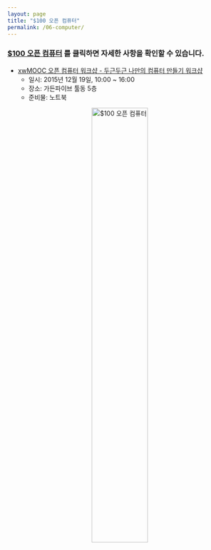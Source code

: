 ```yaml
---
layout: page
title: "$100 오픈 컴퓨터"
permalink: /06-computer/
---
```


### [**$100 오픈 컴퓨터**](https://statkclee.github.io/one-page/) 를 클릭하면 자세한 사항을 확인할 수 있습니다.


- [xwMOOC 오픈 컴퓨터 워크샵 - 두근두근 나만의 컴퓨터 만들기 워크샵](http://statkclee.github.io/ocworkshop/)
    - 일시: 2015년 12월 19일, 10:00 ~ 16:00
    - 장소: 가든파이브 툴동 5층
    - 준비물: 노트북

<div align="center">
    <img src="{{ site.root }}/fig/computer.png" alt="$100 오픈 컴퓨터" width="50%" />
</div>



